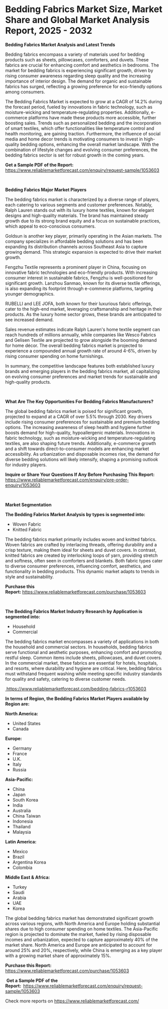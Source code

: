 <p><h1>Bedding Fabrics Market Size, Market Share and Global Market Analysis Report, 2025 - 2032</h1></p><p><strong>Bedding Fabrics Market Analysis and Latest Trends</strong></p>
<p><p>Bedding fabrics encompass a variety of materials used for bedding products such as sheets, pillowcases, comforters, and duvets. These fabrics are crucial for enhancing comfort and aesthetics in bedrooms. The market for bedding fabrics is experiencing significant growth, driven by rising consumer awareness regarding sleep quality and the increasing importance of interior design. The demand for organic and sustainable fabrics has surged, reflecting a growing preference for eco-friendly options among consumers.</p><p>The Bedding Fabrics Market is expected to grow at a CAGR of 14.2% during the forecast period, fueled by innovations in fabric technology, such as moisture-wicking and temperature-regulating properties. Additionally, e-commerce platforms have made these products more accessible, further boosting sales. Trends such as personalized bedding and the incorporation of smart textiles, which offer functionalities like temperature control and health monitoring, are gaining traction. Furthermore, the influence of social media and home decor trends is motivating consumers to invest in high-quality bedding options, enhancing the overall market landscape. With the combination of lifestyle changes and evolving consumer preferences, the bedding fabrics sector is set for robust growth in the coming years.</p></p>
<p><strong>Get a Sample PDF of the Report:&nbsp;</strong> <a href="https://www.reliablemarketforecast.com/enquiry/request-sample/1053603?utm_campaign=3089&utm_medium=2&utm_source=Github&utm_content=ia&utm_term=05042025&utm_id=bedding-fabrics">https://www.reliablemarketforecast.com/enquiry/request-sample/1053603</a></p>
<p>&nbsp;</p>
<p><strong>Bedding Fabrics Major Market Players</strong></p>
<p><p>The bedding fabrics market is characterized by a diverse range of players, each catering to various segments and customer preferences. Notably, Ralph Lauren stands out with its luxury home textiles, known for elegant designs and high-quality materials. The brand has maintained steady growth due to its strong brand equity and a focus on sustainable practices, which appeal to eco-conscious consumers.</p><p>Goldsun is another key player, primarily operating in the Asian markets. The company specializes in affordable bedding solutions and has been expanding its distribution channels across Southeast Asia to capture growing demand. This strategic expansion is expected to drive their market growth.</p><p>Fengzhu Textile represents a prominent player in China, focusing on innovative fabric technologies and eco-friendly products. With increasing consumer interest in sustainable fabrics, Fengzhu is well-positioned for significant growth. Lanzhou Sanmao, known for its diverse textile offerings, is also expanding its footprint through e-commerce platforms, targeting younger demographics.</p><p>RUBELLI and LEE JOFA, both known for their luxurious fabric offerings, cater to the high-end market, leveraging craftsmanship and heritage in their products. As the luxury home sector grows, these brands are anticipated to see increased demand.</p><p>Sales revenue estimates indicate Ralph Lauren's home textile segment can reach hundreds of millions annually, while companies like Wesco Fabrics and Gelisen Textile are projected to grow alongside the booming demand for home décor. The overall bedding fabrics market is projected to experience a compounded annual growth rate of around 4-6%, driven by rising consumer spending on home furnishings.</p><p>In summary, the competitive landscape features both established luxury brands and emerging players in the bedding fabrics market, all capitalizing on evolving consumer preferences and market trends for sustainable and high-quality products.</p></p>
<p>&nbsp;</p>
<p><strong>What Are The Key Opportunities For Bedding Fabrics Manufacturers?</strong></p>
<p><p>The global bedding fabrics market is poised for significant growth, projected to expand at a CAGR of over 5.5% through 2030. Key drivers include rising consumer preferences for sustainable and premium bedding options. The increasing awareness of sleep health and hygiene further boosts demand for high-quality, hypoallergenic materials. Innovations in fabric technology, such as moisture-wicking and temperature-regulating textiles, are also shaping future trends. Additionally, e-commerce growth and a shift towards direct-to-consumer models are enhancing market accessibility. As urbanization and disposable incomes rise, the demand for diverse bedding solutions will likely intensify, shaping a promising outlook for industry players.</p></p>
<p><strong>Inquire or Share Your Questions If Any Before Purchasing This Report:</strong> <a href="https://www.reliablemarketforecast.com/enquiry/pre-order-enquiry/1053603?utm_campaign=3089&utm_medium=2&utm_source=Github&utm_content=ia&utm_term=05042025&utm_id=bedding-fabrics">https://www.reliablemarketforecast.com/enquiry/pre-order-enquiry/1053603</a></p>
<p>&nbsp;</p>
<p><strong>Market Segmentation</strong></p>
<p><strong>The Bedding Fabrics Market Analysis by types is segmented into:</strong></p>
<p><ul><li>Woven Fabric</li><li>Knitted Fabric</li></ul></p>
<p><p>The bedding fabrics market primarily includes woven and knitted fabrics. Woven fabrics are crafted by interlacing threads, offering durability and a crisp texture, making them ideal for sheets and duvet covers. In contrast, knitted fabrics are created by interlocking loops of yarn, providing stretch and softness, often seen in comforters and blankets. Both fabric types cater to diverse consumer preferences, influencing comfort, aesthetics, and functionality in bedding products. This dynamic market adapts to trends in style and sustainability.</p></p>
<p><strong>Purchase this Report:&nbsp;</strong><a href="https://www.reliablemarketforecast.com/purchase/1053603?utm_campaign=3089&utm_medium=2&utm_source=Github&utm_content=ia&utm_term=05042025&utm_id=bedding-fabrics">https://www.reliablemarketforecast.com/purchase/1053603</a></p>
<p>&nbsp;</p>
<p><strong>The Bedding Fabrics Market Industry Research by Application is segmented into:</strong></p>
<p><ul><li>Household</li><li>Commercial</li></ul></p>
<p><p>The bedding fabrics market encompasses a variety of applications in both the household and commercial sectors. In households, bedding fabrics serve functional and aesthetic purposes, enhancing comfort and promoting restful sleep. Common items include sheets, pillowcases, and duvet covers. In the commercial market, these fabrics are essential for hotels, hospitals, and resorts, where durability and hygiene are critical. Here, bedding fabrics must withstand frequent washing while meeting specific industry standards for quality and safety, catering to diverse customer needs.</p></p>
<p><a href="https://www.reliablemarketforecast.com/bedding-fabrics-r1053603?utm_campaign=3089&utm_medium=2&utm_source=Github&utm_content=ia&utm_term=05042025&utm_id=bedding-fabrics">&nbsp;https://www.reliablemarketforecast.com/bedding-fabrics-r1053603</a></p>
<p><strong>In terms of Region, the Bedding Fabrics Market Players available by Region are:</strong></p>
<p>
    <p> <strong> North America: </strong>
        <ul>
            <li>United States</li>
            <li>Canada</li>
        </ul>
        </p> 
    <p> <strong> Europe: </strong>
        <ul>
            <li>Germany</li>
            <li>France</li>
            <li>U.K.</li>
            <li>Italy</li>
            <li>Russia</li>
        </ul>
        </p> 
    <p> <strong> Asia-Pacific: </strong>
        <ul>
            <li>China</li>
            <li>Japan</li>
            <li>South Korea</li>
            <li>India</li>
            <li>Australia</li>
            <li>China Taiwan</li>
            <li>Indonesia</li>
            <li>Thailand</li>
            <li>Malaysia</li>
        </ul>
        </p> 
    <p> <strong> Latin America: </strong>
        <ul>
            <li>Mexico</li>
            <li>Brazil</li>
            <li>Argentina Korea</li>
            <li>Colombia</li>
        </ul>
        </p> 
    <p> <strong> Middle East & Africa: </strong>
        <ul>
            <li>Turkey</li>
            <li>Saudi</li>
            <li>Arabia</li>
            <li>UAE</li>
            <li>Korea</li>
        </ul>
    </p>
    </p>
<p><p>The global bedding fabrics market has demonstrated significant growth across various regions, with North America and Europe holding substantial shares due to high consumer spending on home textiles. The Asia-Pacific region is projected to dominate the market, fueled by rising disposable incomes and urbanization, expected to capture approximately 40% of the market share. North America and Europe are anticipated to account for around 25% and 20%, respectively, while China is emerging as a key player with a growing market share of approximately 15%.</p></p>
<p><strong>Purchase this Report: </strong><a href="https://www.reliablemarketforecast.com/purchase/1053603?utm_campaign=3089&utm_medium=2&utm_source=Github&utm_content=ia&utm_term=05042025&utm_id=bedding-fabrics">https://www.reliablemarketforecast.com/purchase/1053603</a></p>
<p>&nbsp;<strong>Get a Sample PDF of the Report:&nbsp;&nbsp;</strong><a href="https://www.reliablemarketforecast.com/enquiry/request-sample/1053603?utm_campaign=3089&utm_medium=2&utm_source=Github&utm_content=ia&utm_term=05042025&utm_id=bedding-fabrics">https://www.reliablemarketforecast.com/enquiry/request-sample/1053603</a></p>
<p><strong></strong></p>
<p>Check more reports on <a href="https://www.reliablemarketforecast.com/?utm_campaign=3089&utm_medium=2&utm_source=Github&utm_content=ia&utm_term=05042025&utm_id=bedding-fabrics">https://www.reliablemarketforecast.com/</a></p>